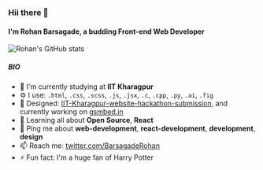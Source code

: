 ### Hii there 👋

#### I'm Rohan Barsagade, a budding Front-end Web Developer 

![Rohan's GitHub stats](https://github-readme-stats.vercel.app/api?username=rohan-b-84&count_private=true&show_icons=true&theme=cobalt)

##### BIO

- 🏢 I'm currently studying at **IIT Kharagpur**
- ⚙️ I use: `.html`, `.css`, `.scss`, `.js`, `.jsx`, `.c`, `.cpp`, `.py`, `.ai`, `.fig`
- 💅 Designed: [IIT-Kharagpur-website-hackathon-submission](https://tsg-web-dev-beasts.vercel.app/), and currently working on [gsmbed.in](https://college-website-using-react.vercel.app/)
- 🌱 Learning all about **Open Source**, **React**
- 💬 Ping me about **web-development**, **react-development**, **development**, **design**
- 📫 Reach me: [twitter.com/BarsagadeRohan](https://twitter.com/BarsagadeRohan)
- ⚡️ Fun fact: I'm a huge fan of Harry Potter
